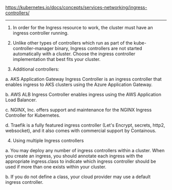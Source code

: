 https://kubernetes.io/docs/concepts/services-networking/ingress-controllers/



---
1. In order for the Ingress resource to work, the cluster must have an ingress controller running.

2. Unlike other types of controllers which run as part of the kube-controller-manager binary, Ingress controllers are not started automatically with a cluster. Choose the ingress controller implementation that best fits your cluster.

3. Additional controllers:

a. AKS Application Gateway Ingress Controller is an ingress controller that enables ingress to AKS clusters using the Azure Application Gateway.

b. AWS ALB Ingress Controller enables ingress using the AWS Application Load Balancer.

c. NGINX, Inc. offers support and maintenance for the NGINX Ingress Controller for Kubernetes.

d. Traefik is a fully featured ingress controller (Let's Encrypt, secrets, http2, websocket), and it also comes with commercial support by Containous.

4. Using multiple Ingress controllers

a. You may deploy any number of ingress controllers within a cluster. When you create an ingress, you should annotate each ingress with the appropriate ingress.class to indicate which ingress controller should be used if more than one exists within your cluster.

b. If you do not define a class, your cloud provider may use a default ingress controller.

